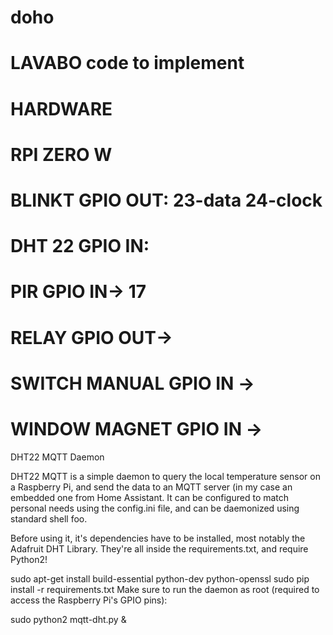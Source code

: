 # doho
# LAVABO code to implement
# HARDWARE
# RPI ZERO W
# BLINKT GPIO OUT: 23-data 24-clock
# DHT 22 GPIO IN: 
# PIR GPIO IN-> 17
# RELAY GPIO OUT->
# SWITCH MANUAL GPIO IN ->
# WINDOW MAGNET GPIO IN ->

DHT22 MQTT Daemon

DHT22 MQTT is a simple daemon to query the local temperature sensor on a Raspberry Pi, and send the data to an MQTT server (in my case an embedded one from Home Assistant. It can be configured to match personal needs using the config.ini file, and can be daemonized using standard shell foo.

Before using it, it's dependencies have to be installed, most notably the Adafruit DHT Library. They're all inside the requirements.txt, and require Python2!

sudo apt-get install build-essential python-dev python-openssl
sudo pip install -r requirements.txt
Make sure to run the daemon as root (required to access the Raspberry Pi's GPIO pins):

sudo python2 mqtt-dht.py &
